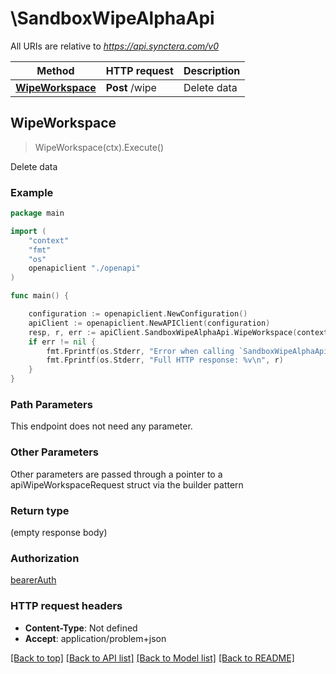 # \SandboxWipeAlphaApi

All URIs are relative to *https://api.synctera.com/v0*

Method | HTTP request | Description
------------- | ------------- | -------------
[**WipeWorkspace**](SandboxWipeAlphaApi.md#WipeWorkspace) | **Post** /wipe | Delete data



## WipeWorkspace

> WipeWorkspace(ctx).Execute()

Delete data



### Example

```go
package main

import (
    "context"
    "fmt"
    "os"
    openapiclient "./openapi"
)

func main() {

    configuration := openapiclient.NewConfiguration()
    apiClient := openapiclient.NewAPIClient(configuration)
    resp, r, err := apiClient.SandboxWipeAlphaApi.WipeWorkspace(context.Background()).Execute()
    if err != nil {
        fmt.Fprintf(os.Stderr, "Error when calling `SandboxWipeAlphaApi.WipeWorkspace``: %v\n", err)
        fmt.Fprintf(os.Stderr, "Full HTTP response: %v\n", r)
    }
}
```

### Path Parameters

This endpoint does not need any parameter.

### Other Parameters

Other parameters are passed through a pointer to a apiWipeWorkspaceRequest struct via the builder pattern


### Return type

 (empty response body)

### Authorization

[bearerAuth](../../README.md#bearerAuth)

### HTTP request headers

- **Content-Type**: Not defined
- **Accept**: application/problem+json

[[Back to top]](#) [[Back to API list]](../../README.md#documentation-for-api-endpoints)
[[Back to Model list]](../../README.md#documentation-for-models)
[[Back to README]](../../README.md)

